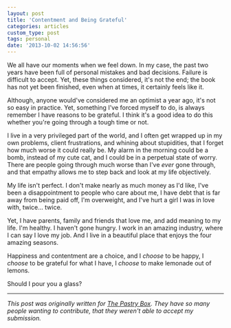 ```yaml
---
layout: post
title: 'Contentment and Being Grateful'
categories: articles
custom_type: post
tags: personal
date: '2013-10-02 14:56:56'
---
```

We all have our moments when we feel down. In my case, the past two years have been full of personal mistakes and bad decisions. Failure is difficult to accept. Yet, these things considered, it's not the end; the book has not yet been finished, even when at times, it certainly feels like it.

Although, anyone would've considered me an optimist a year ago, it's not so easy in practice. Yet, something I've forced myself to do, is always remember I have reasons to be grateful. I think it's a good idea to do this whether you're going through a tough time or not.

I live in a very privileged part of the world, and I often get wrapped up in my own problems, client frustrations, and whining about stupidities, that I forget how much worse it could really be. My alarm in the morning could be a bomb, instead of my cute cat, and I could be in a perpetual state of worry. There are people going through much worse than I've *ever* gone through, and that empathy allows me to step back and look at my life objectively.

My life isn't perfect. I don't make nearly as much money as I'd like, I've been a disappointment to people who care about me, I have debt that is far away from being paid off, I'm overweight, and I've hurt a girl I was in love with, twice… twice.

Yet, I have parents, family and friends that love me, and add meaning to my life. I'm healthy. I haven't gone hungry. I work in an amazing industry, where I can say I love my job. And I live in a beautiful place that enjoys the four amazing seasons.

Happiness and contentment are a choice, and I *choose* to be happy, I *choose* to be grateful for what I have, I *choose* to make lemonade out of lemons.

Should I pour you a glass?

---

*This post was originally written for [The Pastry Box](http://the-pastry-box-project.net/). They have so many people wanting to contribute, that they weren't able to accept my submission.*